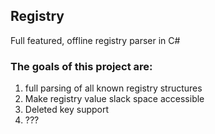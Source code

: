## Registry  ##


Full featured, offline registry parser in C#

### The goals of this project are:  ###

1. full parsing of all known registry structures
2. Make registry value slack space accessible
3. Deleted key support
4. ???
